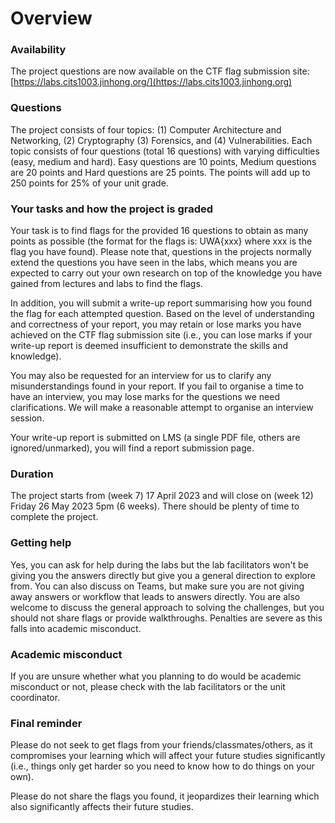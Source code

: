 # Overview

### Availability

The project questions are now available on the CTF flag submission site: [https://labs.cits1003.jinhong.org/](https://labs.cits1003.jinhong.org)

### Questions

The project consists of four topics: (1) Computer Architecture and Networking, (2) Cryptography (3) Forensics, and (4) Vulnerabilities. Each topic consists of four questions (total 16 questions) with varying difficulties (easy, medium and hard). Easy questions are 10 points, Medium questions are 20 points and Hard questions are 25 points. The points will add up to 250 points for 25% of your unit grade.



### Your tasks and how the project is graded

Your task is to find flags for the provided 16 questions to obtain as many points as possible (the format for the flags is: UWA{xxx} where xxx is the flag you have found). Please note that, questions in the projects normally extend the questions you have seen in the labs, which means you are expected to carry out your own research on top of the knowledge you have gained from lectures and labs to find the flags.

In addition, you will submit a write-up report summarising how you found the flag for each attempted question. Based on the level of understanding and correctness of your report, you may retain or lose marks you have achieved on the CTF flag submission site (i.e., you can lose marks if your write-up report is deemed insufficient to demonstrate the skills and knowledge).

You may also be requested for an interview for us to clarify any misunderstandings found in your report. If you fail to organise a time to have an interview, you may lose marks for the questions we need clarifications. We will make a reasonable attempt to organise an interview session.

Your write-up report is submitted on LMS (a single PDF file, others are ignored/unmarked), you will find a report submission page.

### Duration

The project starts from (week 7) 17 April 2023 and will close on (week 12) Friday 26 May 2023 5pm (6 weeks). There should be plenty of time to complete the project.

### Getting help

Yes, you can ask for help during the labs but the lab facilitators won't be giving you the answers directly but give you a general direction to explore from. You can also discuss on Teams, but make sure you are not giving away answers or workflow that leads to answers directly. You are also welcome to discuss the general approach to solving the challenges, but you should not share flags or provide walkthroughs. Penalties are severe as this falls into academic misconduct.

### Academic misconduct

If you are unsure whether what you planning to do would be academic misconduct or not, please check with the lab facilitators or the unit coordinator.&#x20;

### Final reminder

Please do not seek to get flags from your friends/classmates/others, as it compromises your learning which will affect your future studies significantly (i.e., things only get harder so you need to know how to do things on your own).

Please do not share the flags you found, it jeopardizes their learning which also significantly affects their future studies.
